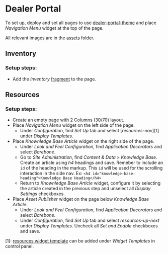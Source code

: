# Dealer Portal

To set up, deploy and set all pages to use [dealer-portal-theme](/dealer-portal/dealer-portal-theme) and place _Navigation Menu_ widget at the top of the page.

All relevant images are in the [assets](/dealer-portal/assets) folder.

## Inventory
### Setup steps:
- Add the _Inventory_ [fragment](/dealer-portal/src/dealer-portal-collection/inventory) to the page.

## Resources
### Setup steps:
- Create an empty page with 2 Columns (30/70) layout. 
- Place _Navigation Menu_ widget on the left side of the page.
  - Under _Configuration_, find _Set Up_ tab and select [_resources-nav_][1] under _Display Templates_.
- Place _Knownledge Base Article_ widget on the right side of the page. 
  - Under _Look and Feel Configuration_, find _Application Decorators_ and select _Barebone_.
  - Go to _Site Administration_, find _Content & Data_ > _Knowledge Base_. Create an article using _h4_ headings and save. Remeber to include an `id` of the heading in the markup. This `id` will be used for the scrolling interaction in the side nav. Ex: `<h4 id="knowledge-base-heading">Knowledge Base Heading</h4>`
  - Return to _Knownledge Base Article_ widget, configure it by selecting the article created in the previous step and unselect all _Display Settings_ checkboxes.
- Place _Asset Publisher_ widget on the page below _Knowledge Base Article_.
  - Under _Look and Feel Configuration_, find _Application Decorators_ and select _Barebone_.
  - Under _Configuration_, find _Set Up_ tab and select _resources-up-next_ under _Display Templates_. Uncheck all _Set and Enable_ checkboxes and save.


[1]: [resources widget template](/widget-templates) can be added under _Widget Templates_ in control panel. 
